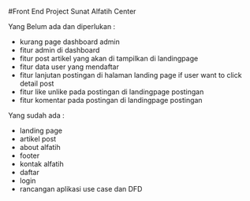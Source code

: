 #Front End Project Sunat Alfatih Center

Yang Belum ada dan diperlukan : 

- kurang page dashboard admin
- fitur admin di dashboard 
- fitur post artikel yang akan di tampilkan di landingpage 
- fitur data user yang mendaftar 
- fitur lanjutan postingan di halaman landing page if user want to click detail post 
- fitur like unlike pada postingan di landingpage postingan 
- fitur komentar pada postingan di landingpage postingan



Yang sudah ada :
- landing page 
- artikel post 
- about alfatih
- footer 
- kontak alfatih 
- daftar
- login 
- rancangan aplikasi use case dan DFD
